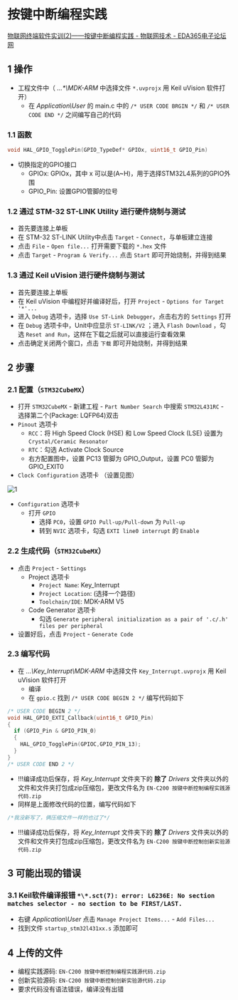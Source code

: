 # 按键中断编程实践

[物联网终端软件实训(2)——按键中断编程实践 - 物联网技术 - EDA365电子论坛网](https://www.eda365.com/thread-223668-1-1.html)

## 1 操作

* 工程文件中（ _...\*\MDK-ARM_ 中选择文件 `*.uvprojx` 用 Keil uVision 软件打开）
  * 在 _Application\User_ 的 main.c 中的 `/* USER CODE BRGIN */` 和 `/* USER CODE END */` 之间编写自己的代码

### 1.1 函数

```c
void HAL_GPIO_TogglePin(GPIO_TypeDef* GPIOx, uint16_t GPIO_Pin)
```

* 切换指定的GPIO接口
  * GPIOx: GPIOx，其中 x 可以是(A~H)，用于选择STM32L4系列的GPIO外围
  * GPIO_Pin: 设置GPIO管脚的位号

### 1.2 通过 STM-32 ST-LINK Utility 进行硬件烧制与测试

* 首先要连接上单板
* 在 STM-32 ST-LINK Utility中点击 `Target` - `Connect`，与单板建立连接
* 点击 `File` - `Open file...` 打开需要下载的 `*.hex` 文件
* 点击 `Target` - `Program & Verify...` 点击 `Start` 即可开始烧制，并得到结果

### 1.3 通过 Keil uVision 进行硬件烧制与测试

* 首先要连接上单板
* 在 Keil uVision 中编程好并编译好后，打开 `Project` - `Options for Target '*'...`
* 进入 `Debug` 选项卡，选择 `Use ST-Link Debugger`，点击右方的 `Settings` 打开
* 在 `Debug` 选项卡中，Unit中应显示 `ST-LINK/V2` ；进入 `Flash Download` ，勾选 `Reset and Run`，这样在下载之后就可以直接运行查看效果
* 点击确定关闭两个窗口，点击 `下载` 即可开始烧制，并得到结果

## 2 步骤

### 2.1 配置（`STM32CubeMX`）

* 打开 `STM32CubeMX` - 新建工程 - `Part Number Search` 中搜索 `STM32L431RC` - 选择第二个(Package: LQFP64)双击
* `Pinout` 选项卡
  * `RCC`：将 High Speed Clock (HSE) 和 Low Speed Clock (LSE) 设置为 `Crystal/Ceramic Resonator`
  * `RTC`：勾选 Activate Clock Source
  * 右方配置图中，设置 PC13 管脚为 GPIO_Output，设置 PC0 管脚为 GPIO_EXIT0
* `Clock Configuration` 选项卡 （设置见图）

![1](https://images2.imgbox.com/32/6e/ZmtxQs7H_o.png?download=true)

* `Configuration` 选项卡
  * 打开 `GPIO`
    * 选择 `PC0`，设置 `GPIO Pull-up/Pull-down` 为 `Pull-up`
    * 转到 `NVIC` 选项卡，勾选 `EXTI line0 interrupt` 的 `Enable`

### 2.2 生成代码（`STM32CubeMX`）

* 点击 `Project` - `Settings`
  * Project 选项卡
    * `Project Name`: Key_Interrupt
    * `Project Location`: (选择一个路径)
    * `Toolchain/IDE`: MDK-ARM V5
  * Code Generator 选项卡
    * 勾选 `Generate peripheral initialization as a pair of '.c/.h' files per peripheral`
* 设置好后，点击 `Project` - `Generate Code`

### 2.3 编写代码

* 在 _...\Key\_Interrupt\MDK-ARM_ 中选择文件 `Key_Interrupt.uvprojx` 用 Keil uVision 软件打开
  * 编译
  * 在 `gpio.c` 找到 `/* USER CODE BEGIN 2 */` 编写代码如下

```c
/* USER CODE BEGIN 2 */
void HAL_GPIO_EXTI_Callback(uint16_t GPIO_Pin)
{
  if (GPIO_Pin & GPIO_PIN_0)
  {
    HAL_GPIO_TogglePin(GPIOC,GPIO_PIN_13);
  }
}
/* USER CODE END 2 */
```

* !!!编译成功后保存，将 _Key\_Interrupt_ 文件夹下的 __除了__ _Drivers_ 文件夹以外的文件和文件夹打包成zip压缩包，更改文件名为 `EN-C200 按键中断控制编程实践源代码.zip`
* 同样是上面修改代码的位置，编写代码如下

```c
/*我没新写了，俩压缩文件一样的也过了*/
```

* !!!编译成功后保存，将 _Key\_Interrupt_ 文件夹下的 __除了__ _Drivers_ 文件夹以外的文件和文件夹打包成zip压缩包，更改文件名为 `EN-C200 按键中断控制创新实验源代码.zip`

## 3 可能出现的错误

### 3.1  Keil软件编译报错 `*\*.sct(7): error: L6236E: No section matches selector - no section to be FIRST/LAST.`

* 右键 _Application\User_ 点击 `Manage Project Items...` - `Add Files...`
* 找到文件 `startup_stm32l431xx.s` 添加即可

## 4 上传的文件

* 编程实践源码: `EN-C200 按键中断控制编程实践源代码.zip`
* 创新实验源码: `EN-C200 按键中断控制创新实验源代码.zip`
* 要求代码没有语法错误，编译没有出错

